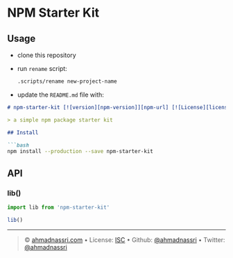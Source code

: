 # NPM Starter Kit

## Usage

- clone this repository
- run `rename` script:

  ```bash
  .scripts/rename new-project-name
  ```
- update the `README.md` file with:

```markdown
# npm-starter-kit [![version][npm-version]][npm-url] [![License][license-image]][license-url] [![Build Status][travis-image]][travis-url] [![Downloads][npm-downloads]][npm-url] [![Coverage Status][codeclimate-coverage]][codeclimate-url]

> a simple npm package starter kit

## Install

```bash
npm install --production --save npm-starter-kit
```

## API

### lib()

```js
import lib from 'npm-starter-kit'

lib()
```

---
> :copyright: [ahmadnassri.com](https://www.ahmadnassri.com) &bull; 
> License: [ISC][license-url] &bull; 
> Github: [@ahmadnassri](https://github.com/ahmadnassri) &bull; 
> Twitter: [@ahmadnassri](https://twitter.com/ahmadnassri)

[license-url]: http://choosealicense.com/licenses/isc/
[license-image]: https://img.shields.io/github/license/ahmadnassri/npm-starter-kit.svg?style=flat-square

[travis-url]: https://travis-ci.org/ahmadnassri/npm-starter-kit
[travis-image]: https://img.shields.io/travis/ahmadnassri/npm-starter-kit.svg?style=flat-square

[npm-url]: https://www.npmjs.com/package/npm-starter-kit
[npm-version]: https://img.shields.io/npm/v/npm-starter-kit.svg?style=flat-square
[npm-downloads]: https://img.shields.io/npm/dm/npm-starter-kit.svg?style=flat-square

[codeclimate-url]: https://codeclimate.com/github/ahmadnassri/npm-starter-kit
[codeclimate-coverage]: https://api.codeclimate.com/v1/badges/828a92fb29ebd63ab9f2/test_coverage 
```
